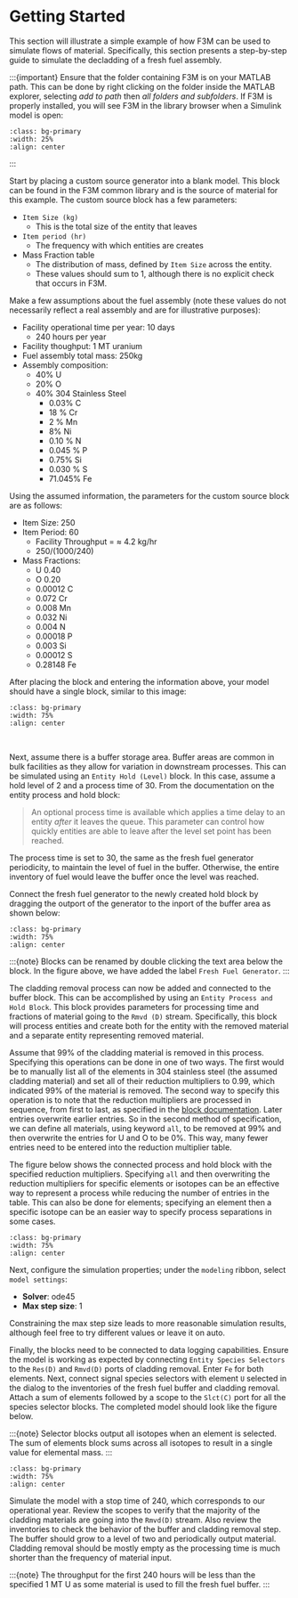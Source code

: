 # Getting Started
This section will illustrate a simple example of how F3M can be used to simulate flows of material. Specifically, this section presents a step-by-step guide to simulate the decladding of a fresh fuel assembly. 

:::{important}
  Ensure that the folder containing F3M is on your MATLAB path. This can be done by right clicking on the folder inside the MATLAB explorer, selecting _add to path_ then _all folders and subfolders_. If F3M is properly installed, you will see F3M in the library browser when a Simulink model is open:

```{image} assets/browse0.png
:class: bg-primary
:width: 25%
:align: center
```

:::

Start by placing a custom source generator into a blank model. This block can be found in the F3M common library and is the source of material for this example. The custom source block has a few parameters:

* `Item Size (kg)` 
  * This is the total size of the entity that leaves
* `Item period (hr)`
  * The frequency with which entities are creates
* Mass Fraction table
  * The distribution of mass, defined by `Item Size` across the entity. 
  * These values should sum to 1, although there is no explicit check that occurs in F3M.

Make a few assumptions about the fuel assembly (note these values do not necessarily reflect a real assembly and are for illustrative purposes):

* Facility operational time per year: 10 days
   * 240 hours per year
* Facility thoughput: 1 MT uranium
* Fuel assembly total mass: 250kg
* Assembly composition:
   * 40\% U
   * 20\% O
   * 40\% 304 Stainless Steel
      * 0.03\% C
      * 18 \% Cr
      * 2 \% Mn
      * 8\% Ni
      * 0.10 \% N
      * 0.045 \% P
      * 0.75\% Si
      * 0.030 \% S
      * 71.045\% Fe

Using the assumed information, the parameters for the custom source block are as follows:

* Item Size: 250
* Item Period: 60
   * Facility Throughput = $\approx$ 4.2 kg/hr
   * 250/(1000/240)
* Mass Fractions:
   * U 0.40
   * O 0.20
   * 0.00012 C
   * 0.072 Cr
   * 0.008 Mn
   * 0.032 Ni
   * 0.004 N
   * 0.00018 P
   * 0.003 Si 
   * 0.00012 S
   * 0.28148 Fe

After placing the block and entering the information above, your model should have a single block, similar to this image:

```{image} assets/g1.png
:class: bg-primary
:width: 75%
:align: center
```
<br>

Next, assume there is a buffer storage area. Buffer areas are common in bulk facilities as they allow for variation in downstream processes. This can be simulated using an `Entity Hold (Level)` block. In this case, assume a hold level of 2 and a process time of 30. From the documentation on the entity process and hold block:

>   An optional process time is available which applies a time delay to an entity _after_ it leaves the queue. This parameter can control how quickly entities are able to leave after the level set point has been reached.

The process time is set to 30, the same as the fresh fuel generator periodicity, to maintain the level of fuel in the buffer. Otherwise, the entire inventory of fuel would leave the buffer once the level was reached. 

Connect the fresh fuel generator to the newly created hold block by dragging the outport of the generator to the inport of the buffer area as shown below:

```{image} assets/g2.png
:class: bg-primary
:width: 75%
:align: center
```

:::{note}
  Blocks can be renamed by double clicking the text area below the block. In the figure above, we have added the label `Fresh Fuel Generator`.
:::

The cladding removal process can now be added and connected to the buffer block. This can be accomplished by using an `Entity Process and Hold Block`. This block provides parameters for processing time and fractions of material going to the `Rmvd (D)` stream. Specifically, this block will process entities and create both for the entity with the removed material and a separate entity representing removed material. 

Assume that 99\% of the cladding material is removed in this process. Specifying this operations can be done in one of two ways. The first would be to manually list all of the elements in 304 stainless steel (the assumed cladding material) and set all of their reduction multipliers to 0.99, which indicated 99\% of the material is removed. The second way to specify this operation is to note that the reduction multipliers are processed in sequence, from first to last, as specified in the [block documentation](./common_blocks/list.rst). Later entries overwrite earlier entries. So in the second method of specification, we can define all materials, using keyword `all`, to be removed at 99\% and then overwrite the entries for U and O to be 0\%. This way, many fewer entries need to be entered into the reduction multiplier table.

The figure below shows the connected process and hold block with the specified reduction multipliers. Specifying `all` and then overwriting the reduction multipliers for specific elements or isotopes can be an effective way to represent a process while reducing the number of entries in the table. This can also be done for elements; specifying an element then a specific isotope can be an easier way to specify process separations in some cases.

```{image} assets/g3.png
:class: bg-primary
:width: 75%
:align: center
```

Next, configure the simulation properties; under the `modeling` ribbon, select `model settings`:

* **Solver**: ode45
* **Max step size**: 1

Constraining the max step size leads to more reasonable simulation results, although feel free to try different values or leave it on auto. 

Finally, the blocks need to be connected to data logging capabilities. Ensure the model is working as expected by connecting `Entity Species Selectors` to the `Res(D)` and `Rmvd(D)` ports of cladding removal. Enter `Fe` for both elements. Next, connect signal species selectors with element `U` selected in the dialog to the inventories of the fresh fuel buffer and cladding removal. Attach a sum of elements followed by a scope to the `Slct(C)` port for all the species selector blocks. The completed model should look like the figure below.

:::{note}
Selector blocks output all isotopes when an element is selected. The sum of elements block sums across all isotopes to result in a single value for elemental mass. 
:::

```{image} assets/g4.png
:class: bg-primary
:width: 75%
:align: center
```

Simulate the model with a stop time of 240, which corresponds to our operational year. Review the scopes to verify that the majority of the cladding materials are going into the `Rmvd(D)` stream. Also review the inventories to check the behavior of the buffer and cladding removal step. The buffer should grow to a level of two and periodically output material. Cladding removal should be mostly empty as the processing time is much shorter than the frequency of material input. 

:::{note}
  The throughput for the first 240 hours will be less than the specified 1 MT U as some material is used to fill the fresh fuel buffer.
:::